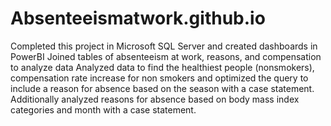 # Absenteeismatwork.github.io

Completed this project in Microsoft SQL Server and created dashboards in PowerBI
Joined tables of absenteeism at work, reasons, and compensation to analyze data 
Analyzed data to find the healthiest people (nonsmokers), compensation rate increase for non smokers and optimized the query to include a reason for absence based on the season with a case statement. 
Additionally analyzed reasons for absence based on body mass index categories and month with a case statement. 

